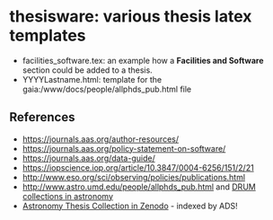 # thesisware:  various thesis latex templates


* facilities_software.tex:   an example how a **Facilities and Software** section could be added to a thesis.
* YYYYLastname.html:  template for the gaia:/www/docs/people/allphds_pub.html file 


## References

* https://journals.aas.org/author-resources/
* https://journals.aas.org/policy-statement-on-software/
* https://journals.aas.org/data-guide/
* https://iopscience.iop.org/article/10.3847/0004-6256/151/2/21
* http://www.eso.org/sci/observing/policies/publications.html
* http://www.astro.umd.edu/people/allphds_pub.html and
  [DRUM collections in astronomy](https://drum.lib.umd.edu/handle/1903/2215)
* [Astronomy Thesis Collection in Zenodo](https://zenodo.org/communities/astrothesis) - indexed by ADS!
